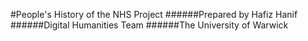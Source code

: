 #People's History of the NHS Project
######Prepared by Hafiz Hanif
######Digital Humanities Team
######The University of Warwick